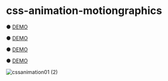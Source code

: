 # css-animation-motiongraphics

● <a href="https://hisamikurita.github.io/css-animation-motiongraphics/css-animation-01/">DEMO</a>

● <a href="https://hisamikurita.github.io/css-animation-motiongraphics/css-animation-02/">DEMO</a>

● <a href="https://hisamikurita.github.io/css-animation-motiongraphics/css-animation-03/">DEMO</a>

● <a href="https://hisamikurita.github.io/css-animation-motiongraphics/css-animation-04/dist/">DEMO</a>

![cssanimation01 (2)](https://user-images.githubusercontent.com/47776346/61225199-0ccaf180-a75b-11e9-9c8b-4822c24c6050.png)
